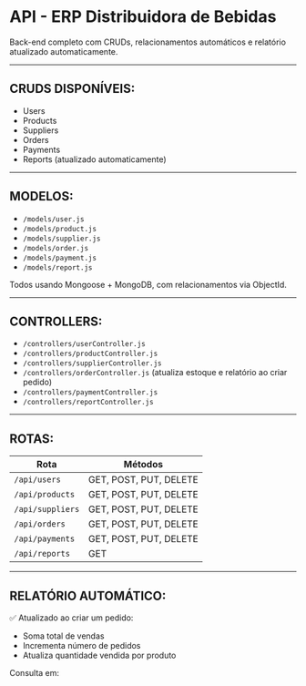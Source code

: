 # API - ERP Distribuidora de Bebidas

Back-end completo com CRUDs, relacionamentos automáticos e relatório atualizado automaticamente.

---

## CRUDS DISPONÍVEIS:

- Users
- Products
- Suppliers
- Orders
- Payments
- Reports (atualizado automaticamente)

---

## MODELOS:

- `/models/user.js`
- `/models/product.js`
- `/models/supplier.js`
- `/models/order.js`
- `/models/payment.js`
- `/models/report.js`

Todos usando Mongoose + MongoDB, com relacionamentos via ObjectId.

---

## CONTROLLERS:

- `/controllers/userController.js`
- `/controllers/productController.js`
- `/controllers/supplierController.js`
- `/controllers/orderController.js` (atualiza estoque e relatório ao criar pedido)
- `/controllers/paymentController.js`
- `/controllers/reportController.js`

---

## ROTAS:

| Rota          | Métodos                   |
|---------------|--------------------------|
| `/api/users`   | GET, POST, PUT, DELETE   |
| `/api/products`| GET, POST, PUT, DELETE   |
| `/api/suppliers`| GET, POST, PUT, DELETE  |
| `/api/orders`  | GET, POST, PUT, DELETE   |
| `/api/payments`| GET, POST, PUT, DELETE   |
| `/api/reports` | GET                      |

---

## RELATÓRIO AUTOMÁTICO:

✅ Atualizado ao criar um pedido:  
- Soma total de vendas
- Incrementa número de pedidos
- Atualiza quantidade vendida por produto

Consulta em:

